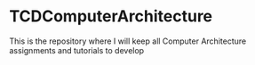 # TCDComputerArchitecture
This is the repository where I will keep all Computer Architecture assignments and tutorials to develop
